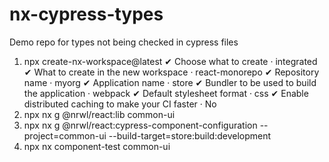 # nx-cypress-types
Demo repo for types not being checked in cypress files

1. npx create-nx-workspace@latest
   ✔ Choose what to create                 · integrated
   ✔ What to create in the new workspace   · react-monorepo
   ✔ Repository name                       · myorg
   ✔ Application name                      · store
   ✔ Bundler to be used to build the application · webpack
   ✔ Default stylesheet format             · css
   ✔ Enable distributed caching to make your CI faster · No
2. npx nx g @nrwl/react:lib common-ui
3. npx nx g @nrwl/react:cypress-component-configuration --project=common-ui --build-target=store:build:development
4. npx nx component-test common-ui
